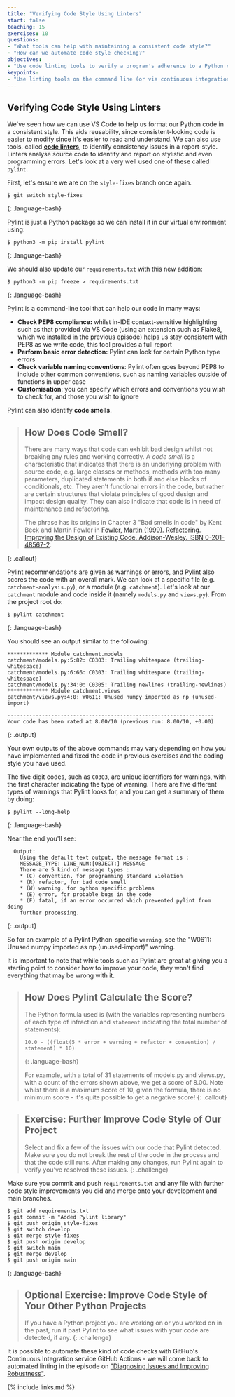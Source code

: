 ```yaml
---
title: "Verifying Code Style Using Linters"
start: false
teaching: 15
exercises: 10
questions:
- "What tools can help with maintaining a consistent code style?"
- "How can we automate code style checking?"
objectives:
- "Use code linting tools to verify a program's adherence to a Python coding style convention."
keypoints:
- "Use linting tools on the command line (or via continuous integration) to automatically check your code style."
---
```


## Verifying Code Style Using Linters

We've seen how we can use VS Code to help us format our Python code in a consistent style.
This aids reusability,
since consistent-looking code is easier to modify
since it's easier to read and understand.
We can also use tools,
called [**code linters**](https://en.wikipedia.org/wiki/Lint_%28software%29),
to identify consistency issues in a report-style.
Linters analyse source code to identify and report on stylistic and even programming errors.
Let's look at a very well used one of these called `pylint`.

First, let's ensure we are on the `style-fixes` branch once again.

~~~
$ git switch style-fixes
~~~
{: .language-bash}

Pylint is just a Python package so we can install it in our virtual environment using:

~~~
$ python3 -m pip install pylint
~~~
{: .language-bash}

We should also update our `requirements.txt` with this new addition:

~~~
$ python3 -m pip freeze > requirements.txt
~~~
{: .language-bash}

Pylint is a command-line tool that can help our code in many ways:

- **Check PEP8 compliance:**
  whilst in-IDE context-sensitive highlighting such as that provided via VS Code (using an 
  extension such as Flake8, which we installed in the previous episode)
  helps us stay consistent with PEP8 as we write code, this tool provides a full report
- **Perform basic error detection:** Pylint can look for certain Python type errors
- **Check variable naming conventions**:
  Pylint often goes beyond PEP8 to include other common conventions,
  such as naming variables outside of functions in upper case
- **Customisation**:
  you can specify which errors and conventions you wish to check for, and those you wish to ignore

Pylint can also identify **code smells**.

> ## How Does Code Smell?
>
> There are many ways that code can exhibit bad design
> whilst not breaking any rules and working correctly.
> A *code smell* is a characteristic that indicates
> that there is an underlying problem with source code, e.g.
> large classes or methods,
> methods with too many parameters,
> duplicated statements in both if and else blocks of conditionals, etc.
> They aren't functional errors in the code,
> but rather are certain structures that violate principles of good design
> and impact design quality.
> They can also indicate that code is in need of maintenance and refactoring.
>
> The phrase has its origins in Chapter 3 "Bad smells in code"
> by Kent Beck and Martin Fowler in
> [Fowler, Martin (1999). Refactoring. Improving the Design of Existing Code. Addison-Wesley. ISBN 0-201-48567-2](https://www.amazon.com/Refactoring-Improving-Design-Existing-Code/dp/0201485672/).
>
{: .callout}

Pylint recommendations are given as warnings or errors,
and Pylint also scores the code with an overall mark. 
We can look at a specific file (e.g. `catchment-analysis.py`),
or a module (e.g. `catchment`).
Let's look at our `catchment` module and code inside it (namely `models.py` and `views.py`).
From the project root do:

~~~
$ pylint catchment
~~~
{: .language-bash}

You should see an output similar to the following:

~~~
************* Module catchment.models
catchment/models.py:5:82: C0303: Trailing whitespace (trailing-whitespace)
catchment/models.py:6:66: C0303: Trailing whitespace (trailing-whitespace)
catchment/models.py:34:0: C0305: Trailing newlines (trailing-newlines)
************* Module catchment.views
catchment/views.py:4:0: W0611: Unused numpy imported as np (unused-import)

------------------------------------------------------------------
Your code has been rated at 8.00/10 (previous run: 8.00/10, +0.00)
~~~
{: .output}

Your own outputs of the above commands may vary depending on
how you have implemented and fixed the code in previous exercises
and the coding style you have used.

The five digit codes, such as `C0303`, are unique identifiers for warnings,
with the first character indicating the type of warning.
There are five different types of warnings that Pylint looks for,
and you can get a summary of them by doing:

~~~
$ pylint --long-help
~~~
{: .language-bash}

Near the end you'll see:

~~~
  Output:
    Using the default text output, the message format is :
    MESSAGE_TYPE: LINE_NUM:[OBJECT:] MESSAGE
    There are 5 kind of message types :
    * (C) convention, for programming standard violation
    * (R) refactor, for bad code smell
    * (W) warning, for python specific problems
    * (E) error, for probable bugs in the code
    * (F) fatal, if an error occurred which prevented pylint from doing
    further processing.
~~~
{: .output}

So for an example of a Pylint Python-specific `warning`,
see the "W0611: Unused numpy imported as np (unused-import)" warning.

It is important to note that while tools such as Pylint are great at giving you
a starting point to consider how to improve your code,
they won't find everything that may be wrong with it.

> ## How Does Pylint Calculate the Score?
>
> The Python formula used is
> (with the variables representing numbers of each type of infraction
> and `statement` indicating the total number of statements):
>
> ~~~
> 10.0 - ((float(5 * error + warning + refactor + convention) / statement) * 10)
> ~~~
> {: .language-bash}
>
> For example, with a total of 31 statements of models.py and views.py,
> with a count of the errors shown above, we get a score of 8.00.
> Note whilst there is a maximum score of 10, given the formula,
> there is no minimum score - it's quite possible to get a negative score!
{: .callout}

> ## Exercise: Further Improve Code Style of Our Project
> Select and fix a few of the issues with our code that Pylint detected.
> Make sure you do not break the rest of the code in the process and that the code still runs.
> After making any changes, run Pylint again to verify you've resolved these issues.
{: .challenge}

Make sure you commit and push `requirements.txt`
and any file with further code style improvements you did
and merge onto your development and main branches.

~~~
$ git add requirements.txt
$ git commit -m "Added Pylint library"
$ git push origin style-fixes
$ git switch develop
$ git merge style-fixes
$ git push origin develop
$ git switch main
$ git merge develop
$ git push origin main
~~~
{: .language-bash}

> ## Optional Exercise: Improve Code Style of Your Other Python Projects
> If you have a Python project you are working on or you worked on in the past,
> run it past Pylint to see what issues with your code are detected, if any.
{: .challenge}

It is possible to automate these kind of code checks
with GitHub's Continuous Integration service GitHub Actions -
we will come back to automated linting in the episode on
["Diagnosing Issues and Improving Robustness"](../24-diagnosing-issues-improving-robustness/index.html).

{% include links.md %}
